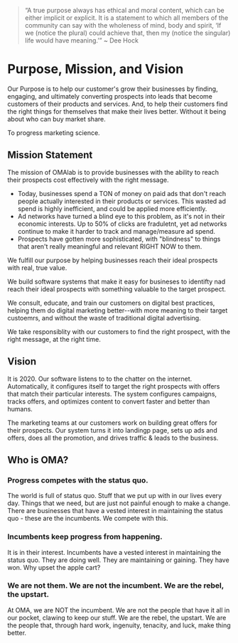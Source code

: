 > “A true purpose always has ethical and moral content, which can be either implicit or explicit. It is a statement to which all members of the community can say with the wholeness of mind, body and spirit, ‘If we \(notice the plural\) could achieve that, then my \(notice the singular\) life would have meaning.’” ~ Dee Hock

# Purpose, Mission, and Vision

Our Purpose is to help our customer's grow their businesses by finding, engaging, and ultimately converting prospects into leads that become customers of their products and services. And, to help their customers find the right things for themselves that make their lives better.  Without it being about who can buy market share.

To progress marketing science.

## Mission Statement

The mission of OMAlab is to provide businesses with the ability to reach their prospects cost effectively with the right message.

* Today, businesses spend a TON of money on paid ads that don't reach people actually interested in their products or services. This wasted ad spend is highly inefficient, and could be applied more efficiently. 
* Ad networks have turned a blind eye to this problem, as it's not in their economic interests. Up to 50% of clicks are fraduletnt, yet ad networks continue to make it harder to track and manage\/measure ad spend.
* Prospects have gotten more sophisticated, with "blindness" to things that aren't really meaningful and relevant RIGHT NOW to them. 

We fulfill our purpose by helping businesses reach their ideal prospects with real, true value.

We build software systems that make it easy for busineses to identifty nad reach their ideal prospects with something valuable to the target prospect.

We consult, educate, and train our customers on digital best practices, helping them do digital marketing better--with more meaning to their target custoemrs, and without the waste of traditional digital advertising.

We take responsiblity with our customers to find the right prospect, with the right message, at the right time.

## Vision

It is 2020. Our software listens to to the chatter on the internet.  Automatically, it configures itself to target the right prospects with offers that match their particular interests. The system configures campaigns, tracks offers, and optimizes content to convert faster and better than humans.

The marketing teams at our customers work on building great offers for their prospects. Our system turns it into landingp page, sets up ads and offers, does all the promotion, and drives traffic & leads to the business.

## Who is OMA?

### Progress competes with the status quo.

The world is full of status quo. Stuff that we put up with in our lives every day. Things that we need, but are just not painful enough to make a change. There are businesses that have a vested interest in maintaining the status quo - these are the incumbents. We compete with this.

### Incumbents keep progress from happening.

It is in their interest. Incumbents have a vested interest in maintaining the status quo. They are doing well. They are maintaining or gaining. They have won. Why upset the apple cart?

### We are not them. We are not the incumbent. We are the rebel, the upstart.

At OMA, we are NOT the incumbent. We are not the people that have it all in our pocket, clawing to keep our stuff. We are the rebel, the upstart. We are the people that, through hard work, ingenuity, tenacity, and luck, make thing better.

## 

